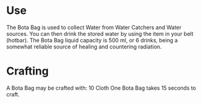 # Use

The Bota Bag is used to collect Water from Water Catchers and Water sources. You can then drink the stored water by using the item in your belt (hotbar).
The Bota Bag liquid capacity is 500 ml, or 6 drinks, being a somewhat reliable source of healing and countering radiation.
# Crafting

A Bota Bag may be crafted with:
10 Cloth
One Bota Bag takes 15 seconds to craft.
